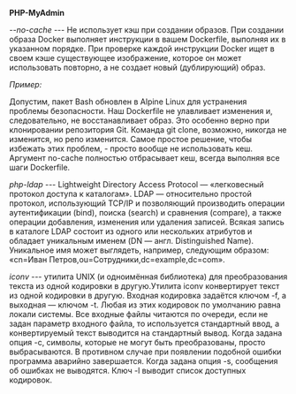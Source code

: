 **PHP-MyAdmin**

*--no-cache* --- Не использует кэш при создании образов. При создании образа Docker выполняет инструкции в вашем Dockerfile, выполняя их в указанном порядке. При проверке каждой инструкции Docker ищет в своем кэше существующее изображение, которое он может использовать повторно, а не создает новый (дублирующий) образ. 

*Пример:*

Допустим, пакет Bash обновлен в Alpine Linux для устранения проблемы безопасности. Наш Dockerfile не улавливает изменения и, следовательно, не восстанавливает образ. Это особенно верно при клонировании репозитория Git. Команда git clone, возможно, никогда не изменится, но репо изменится. Самое простое решение, чтобы избежать этих проблем, - просто вообще не использовать кеш. Аргумент no-cache полностью отбрасывает кеш, всегда выполняя все шаги Dockerfile.


*php-ldap* --- Lightweight Directory Access Protocol — «легковесный протокол доступа к каталогам». LDAP — относительно простой протокол, использующий TCP/IP и позволяющий производить операции аутентификации (bind), поиска (search) и сравнения (compare), а также операции добавления, изменения или удаления записей. Всякая запись в каталоге LDAP состоит из одного или нескольких атрибутов и обладает уникальным именем (DN — англ. Distinguished Name). Уникальное имя может выглядеть, например, следующим образом: «cn=Иван Петров,ou=Сотрудники,dc=example,dc=com». 

*iconv* --- утилита UNIX (и одноимённая библиотека) для преобразования текста из одной кодировки в другую.Утилита iconv конвертирует текст из одной кодировки в другую. Входная кодировка задаётся ключом -f, а выходная — ключом -t. Любая из этих кодировок по умолчанию равна локали системы. Все входные файлы читаются по очереди, если не задан параметр входного файла, то используется стандартный ввод, а конвертируемый текст выводится на стандартный вывод. Когда задана опция -c, символы, которые не могут быть преобразованы, просто выбрасываются. В противном случае при появлении подобной ошибки программа аварийно завершается. Когда задана опция -s, сообщения об ошибках не выводятся. Ключ -l выводит список доступных кодировок.
